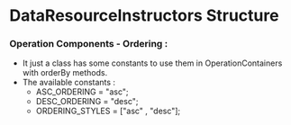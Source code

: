 # DataResourceInstructors Structure
### Operation Components - Ordering : 

- It just a class has some constants to use them in OperationContainers with orderBy methods.
- The available constants :
  - ASC_ORDERING = "asc";
  - DESC_ORDERING = "desc";
  - ORDERING_STYLES = ["asc" , "desc"];